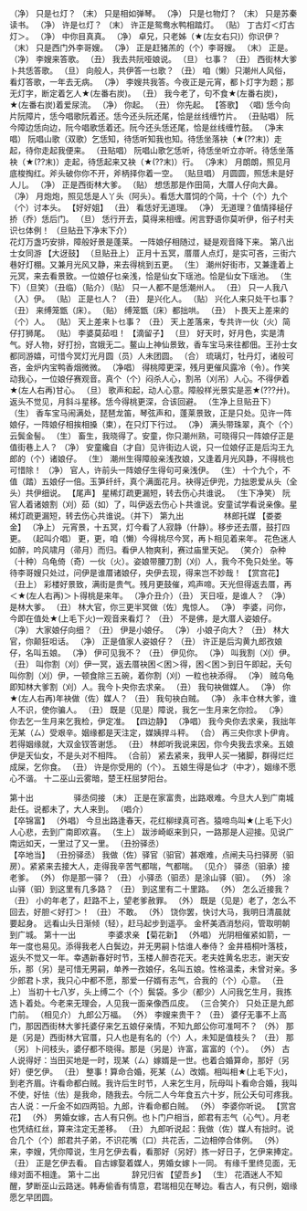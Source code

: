 <!-- { "loadSidebar": true } -->
（净） 只是乜灯？ 
（末） 只是相如弹琴。 
（净） 只是乜物灯？ 
（末） 只是苏秦读书。 
（净） 许是乜灯？ 
（末） 许正是鸳鸯水鸭相踏灯。 
（贴） 丁古灯＜灯古灯＞。 
（净） 中你目真真。 
（净） 卓兄，只老姊（★(左女右只)）你识伊？ 
（末） 只是西门外李哥嫂。 
（净） 正是赶猪羔的（个）李哥嫂。 
（末） 正是。 
（净） 李嫂来答歌。 
（丑） 我去共阮哑娘说。 
（旦） 乜事？ 
（丑） 西街林大爹卜共恁答歌。 
（旦） 向般人，共伊答一乜歌？ 
（丑） 咱（懒）只潮州人风俗，看灯答歌，一年去无病。 
（净） 李嫂共我答。今夜正是元宵，都卜灯字为题；那无灯字，断定着乞人★(左番右炭)。 
（丑） 我今老了，句不食★(左番右炭)，★(左番右炭)着爱尿流。 
（净） 你起。 
（丑） 你先起。 
【答歌】
〈唱) 恁今向片阮障片，恁今唱歌阮着还。恁今还头阮还尾，恰是丝线缠竹片。 
（丑贴唱） 阮今障边恁向边，阮今唱歌恁着还。阮今还头恁还尾，恰是丝线缠竹鼓。 
（净末唱） 阮唱山歌（双歌）乞恁知，待恁听知我也知。待恁坐落袂（★(??末)）走起，待你走起我便来。 
（丑贴唱） 阮唱山歌乞恁听，待恁坐听立亦听。待恁坐落袂（★(??末)）走起，待恁起来又袂（★(??末)）行。 
（净末） 月朗朗，照见月底梭掏红。斧头破你你不开，斧柄择你着一空。 
（贴旦唱） 月圆圆，照恁未是好人儿。 
（净） 正是西街林大爹。 
（贴） 想恁那是作田简，大厝人仔向大鼻。 
（净） 月炮炮，照见恁是人丫头（阿头）。看恁大厝饲的个简，十个（个）九个（个）讨本头。 
【好好姐】
（丑） 看恁好无道理。 
（净） 无道理？值情择槌仔挢（乔）恁后门。 
（旦） 恁行开去，莫得来相缠。闲言野语你莫听伊，俗子村夫识乜体例！ 
（旦贴丑下净末下介）  
 花灯万盏巧安排，障般好景是蓬莱。 
 一阵娘仔相随过，疑是观音降下来。 
第八出　　　　　士女同游 
【大迓鼓】
（旦贴丑上） 正月十五冥，厝厝人点灯，是实可吝，三街六巷好灯棚。又兼月光风又静，来去得桃到五更。 
（生） 潮州好街市，又兼逢着上元冥，来去看景致。一位娘仔乜亲浅，恰是仙女下瑶池。恰是仙女下瑶池。 
（生下）（旦笑）（丑临）（贴介）（贴） 只一人都不是恁潮州人。 
（丑） 只一人我八（入）伊。 
（贴） 正是乜人？ 
（丑） 是兴化人。 
（贴） 兴化人来只处干乜事？ 
（丑） 来缚笼甑（床）。 
（贴） 缚笼甑（床）都拙哄。 
（丑） 卜畏天上差来的（个）人。 
（贴） 天上差来卜乜事？ 
（丑） 天上差落来，专共许一伙（火）简仔打狮尾。 
（贴） 李婆莫茹呾！ 
【滴留子】
（旦） 好天时，好月色，实是清气。好人物，好打扮，宫娥无二。鳌山上神仙景致，香车宝马来往都佃。王孙士女都同游嬉，可惜今冥灯光月圆（员）人未团圆。 
（合） 琉璃灯，牡丹灯，诸般可吝，金炉内宝鸭香烟微微。 
（净唱） 得桃障更深，残月更催风露冷（令）。作笑动我心，一位娘仔赛观音。真个（个）闷杀人心，割吊（刈吊）人心。不得伊着★(左人右再)甘心。 
（旦） 歌声和起，动人心意。障般样光景实是恶★(???廾)。返头不觉见，月斜斗星移。恁今得桃更深，合该回避。 
（生净上旦贴丑下）  
（生） 香车宝马闹满处，琵琶龙笛，琴弦声和，蓬莱景致，正是只处。见许一阵娘仔，一阵娘仔相挨相搡（束），在只灯下行过。 
（净） 满头带珠翠，真个（个）云鬓金髻。 
（生） 畜生，我晓得了。安童，你只潮州熟，可晓得只一阵娘仔正是值街巷上人？ 
（净） 安童纔自（才自）见许街边人说，只一位娘仔正是后沟王九郎的（个）诸娘仔。 
（生） 潮州生得障般亲浅孜娘，又逢着月光风静，不得桃也可惜除！ 
（净） 官人，许前头一阵娘仔生得句可亲浅伊。 
（生） 十个九个，不值（踏）五娘仔一倍。玉笋纤纤，真个满面花月。袂得近伊兜，力拙恩爱从头（全头）共伊细说。 
【尾声】
 星稀灯疏更漏短，转去伤心共谁说。 
（生下净笑） 阮官人着诸娘割（刈）茹（如）了，叫伊返去伤心卜共谁说。安童试学看说亲像。星稀灯疏更漏短，转去伤心共谁说。（并下） 
第九出　　　　　林郎托媒 
【娄娄金】
（净上） 元宵景，十五冥，灯今看了人寂静（什静）。移步还去厝，鼓打四更。 
（起叫介唱） 更，更，咱（懒）今得桃尽今冥，再卜相见着来年。 
 花色迷人如醉，吟风啸月（帚月）而归。看伊人物爽利，赛过庙里天妃。 
（笑介） 杂种（十种）乌龟倚（奇）一伙（火）。姿娘带腰刀割（刈）人，我今不免只处坐。等待李哥嫂只处过，问伊是谁厝诸娘仔，央伊去现，得来岂不妙哉！ 
【赏宫花】
（丑上） 彩楼好景致，满街是贵气。残月更鼓催，鸡声啼。天光但得返去厝，再＜★(左人右再)＞卜得桃是来年。 
（净介丑介）（丑） 天日哑，是谁人？ 
（净） 是林大爹。 
（丑） 林大官，你三更半冥做（佐）鬼惊人。 
（净） 李婆，问你，今即在值处★(上毛下火)一观音来看灯？ 
（丑） 不是佛，是大厝人姿娘仔。 
（净） 大家娘仔向细？ 
（丑） 伊是小娘仔。 
（净） 小娘子向大？ 
（丑） 林大官，你颠狂呾话。 
（净） 正是值家人姿娘仔？ 
（丑） 许正是后沟黄九郎孜娘仔，名叫五娘。 
（净） 伊可见我不？ 
（丑） 伊见你。 
（净） 叫我割（刈）伊。 
（丑） 叫你割（刈）伊一冥，返去厝袂困＜困＞得，困＜困＞到日午即起，夭句叫你割（刈）伊，一顿食除三五碗，着你割（刈）一粒也袂添得。 
（净） 贼乌龟即知林大爹割（刈）人。我今卜央你去求亲。 
（丑） 我句袂做媒人。 
（净） 你★(左人右再)年袂做（佐）媒人？ 
（丑） 我句袂白贼。 
（净） 永丰仓林大爹，谁人不识，使你骗人。 
（丑） 既是（见是）障说，我乞一生月来乞你捡。 
（净） 你去乞一生月来乞我检，伊定准。 
【四边静】
（净唱） 我今央你去求亲，我拙年无某（ㄙ）受艰辛。姻缘都是天注定，媒姨捍斗秤。 
（合） 再三央你求卜伊肯。若得姻缘就，大双金钗答谢恁。 
（丑） 林郎听我说来因，你今央我去求亲。五娘伊是天仙女，不是头对不相阵。 
（合前） 紧去紧来，我甲人买一猪脚，群得烂烂成屎，乞你食。 
（丑） 许是你受用的（个）。 
 五娘生得是仙才（中才），姻缘不愿心不谐。 
 十二巫山云雾暗，楚王枉屈梦阳台。 

第十出　　　　　驿丞伺接 
（末） 正是在家富贵，出路艰难。今旦大人到广南城赴任。说都未了，大人来到。 
（唱介）  
【卒锦富】
（外唱） 今旦出路逢春天，花红柳绿真可吝。猿啼鸟叫★(上毛下火)人心悲，去到广南即欢喜。 
（生上） 跋涉崎岖来到只，一路那是人迎接。见说广南远如天，一里过了又一里。 
（丑扮驿丞）  
【卒地当】
（丑扮驿丞） 我做（佐）驿官（驲官）甚艰难，点闸夫马扫驿房（驲房）。紧紧来去接大人，走得我辛苦气都喘，气都喘。 
（见介） 驿丞（驲承）接老爹。 
（外） 你是那一驿？ 
（丑） 小驿丞（驲丞）是涂山驿（驲）。 
（外） 涂山驿（驲）到这里有几多路？ 
（丑） 到这里有二十里路。 
（外） 怎么近接我？ 
（丑） 小的年老了，赶路不上，望老爹赦罪。 
（外） 既是（见是）老了，怎么不回去，好胆＜好打＞！ 
（丑） 不敢。 
（外） 饶你罢，快讨大马，我明日清晨就要起身。 
 远看山头日渐倾（轻），赶马起步到遥亭。 
 金杯美酒消愁闷，管取明朝到广城。 
第十一出　　　　李婆求亲 
【菊花新】
（外唱） 光阴相催紧如箭，一年一度也易见。添得我老人白鬓边，并无男嗣卜怙谁人奉侍？ 
 金井梧桐叶落枝，返头不觉又一年。幸遇新春好时节，玉楼人醉杏花天。老夫姓黄名忠志，谢天安乐，那（另）是可惜无男嗣，单养一孜娘仔，名叫五娘。性格温柔，未曾对亲。多少郎君卜求，我只心中都不愿，那爱一仔婿有志气，合我的（个）心意。 
（丑上） 当初十七八岁，头上缚二个（个）鬓袋。多少（都少）人问我乞生月，我拣选卜着处。今老来无理会，人见我一面亲像西瓜皮。 
（三合笑介） 只处正是九郎门前。 
（相见介） 九郎公万福。 
（外） 李嫂来贵干？ 
（丑） 婆仔无事不上高门，那因西街林大爹托婆仔来乞五娘仔亲情，不知九郎公你可准呵不？ 
（外） 那是（另是）西街林大官厝，只人也是有名的（个）人，未知是值枝头？ 
（丑） 那（另）卜问枝头，婆仔都不晓得。那是（另是）许富，富富的（个）。 
（外） 古人说得好：当田买地是一时，现某（ㄙ）嫁婿是一世。也着合婚算命，那好（另好）便乞伊。 
（丑） 整事！算命合婚，死某（ㄙ）改婿。相叫相★(上毛下火)，到老齐眉。许看命都白贼。我许后生时节，人来乞生月，阮母叫卜看命合婚，我叫不使，好怯（佉）是我命，随我去。今阮二人今年食五六十岁，阮公夭句可疼我。古人说：一斤金不如四两铅。九郎，许看命都白贼。 
（外） 李婆你听说。 
【赏宫花】
（外） 男婚女嫁，古人有只例。也卜门户相当，郎君有志气（心气）。月老也凭结红丝，算来注定无差移。 
（丑） 九郎听说起：我做（佐）媒人有拙时。说合几个（个）郎君共子弟，不识花嘴（口）共花舌，二边相停合体例。 
（外） 来，李嫂，凭你障说，生月乞伊去看，看那好（另好）拣一好日子，乞伊来捧定。 
（丑） 正是乞伊去看。 
 自古嫁娶着媒人，男婚女嫁卜一同。 
 有缘千里终见面，无缘对面不相逢。 
第十二出　　　　辞兄归省 
【望吾乡】
（生） 花酒迷人不知醒，梦断巫山云路迷。韩寿偷香有情意，君瑞相见在琴边。看古人，有只例，姻缘愿乞早团圆。 
